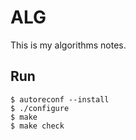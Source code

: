 # ALG

This is my algorithms notes.


## Run

```
$ autoreconf --install
$ ./configure
$ make
$ make check
```
